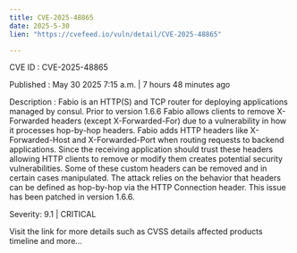 ```yaml
---
title: CVE-2025-48865
date: 2025-5-30
lien: "https://cvefeed.io/vuln/detail/CVE-2025-48865"

---
```


CVE ID : CVE-2025-48865

Published :  May 30
2025
7:15 a.m. | 7 hours
48 minutes ago

Description : Fabio is an HTTP(S) and TCP router for deploying applications managed by consul. Prior to version 1.6.6
Fabio allows clients to remove X-Forwarded headers (except X-Forwarded-For) due to a vulnerability in how it processes hop-by-hop headers. Fabio adds HTTP headers like X-Forwarded-Host and X-Forwarded-Port when routing requests to backend applications. Since the receiving application should trust these headers
allowing HTTP clients to remove or modify them creates potential security vulnerabilities. Some of these custom headers can be removed and
in certain cases
manipulated. The attack relies on the behavior that headers can be defined as hop-by-hop via the HTTP Connection header. This issue has been patched in version 1.6.6.

Severity: 9.1 | CRITICAL

Visit the link for more details
such as CVSS details
affected products
timeline
and more...
